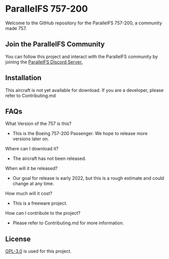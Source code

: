 # ParallelFS 757-200

Welcome to the GitHub repository for the ParallelFS 757-200, a community made 757.

## Join the ParallelFS Community

You can follow this project and interact with the ParallelFS community by joining the [ParallelFS Discord Server.](https://discord.gg/QGEVx5RZYr)

## Installation

This aircraft is not yet available for download. If you are a developer, please refer to Contributing.md

## FAQs

What Version of the 757 is this?
- This is the Boeing 757-200 Passenger. We hope to release more versions later on.

Where can I download it?
- The aircraft has not been released.

When will it be released?
- Our goal for release is early 2022, but this is a rough estimate and could change at any time.

How much will it cost?
- This is a freeware project.

How can I contribute to the project?
- Please refer to Contributing.md for more information.

## License

[GPL-3.0](https://choosealicense.com/licenses/gpl-3.0/) is used for this project. 
